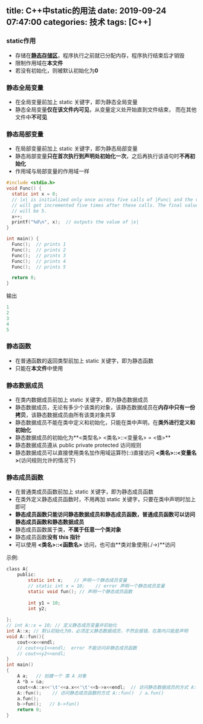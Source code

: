 title: C++中static的用法
date: 2019-09-24 07:47:00
categories: 技术
tags: [C++]
---

### static作用

  * 存储在<a href="https://sudo.plus/index.php/archives/112/#menu_index_4" target="_blank">**静态存储区**</a>，程序执行之前就已分配内存，程序执行结束后才销毁
  * 限制作用域在**本文件**
  * 若没有初始化，则被默认初始化为**0**

<!-- more -->

###  静态全局变量
  * 在全局变量前加上 static 关键字，即为静态全局变量
  * 静态全局变量**仅在该文件内可见**，从变量定义处开始直到文件结束， 而在其他文件中**不可见**

###  静态局部变量
  * 在局部变量前加上 static 关键字，即为静态局部变量
  * 静态局部变量**只在首次执行到声明处初始化一次**，之后再执行该语句时**不再初始化**
  * 作用域与局部变量的作用域一样

```c
#include <stdio.h>
void Func() {
  static int x = 0;
  // |x| is initialized only once across five calls of |Func| and the variable
  // will get incremented five times after these calls. The final value of |x|
  // will be 5.
  x++;
  printf("%d\n", x);  // outputs the value of |x|
}

int main() {
  Func();  // prints 1
  Func();  // prints 2
  Func();  // prints 3
  Func();  // prints 4
  Func();  // prints 5

  return 0;
}
```
  输出   
  ```c
  1
  2
  3
  4
  5
  ```

###  静态函数
  * 在普通函数的返回类型前加上 static 关键字，即为静态函数
  * 只能在**本文件**中使用

###  静态数据成员
  * 在类内数据成员前加上 static 关键字，即为静态数据成员
  * 静态数据成员，无论有多少个该类的对象，该静态数据成员在**内存中只有一份拷贝**，该静态数据成员由所有该类对象共享
  * 静态数据成员不能在类中定义和初始化，只能在类中声明，在**类外进行定义和初始化**
  * 静态数据成员的初始化为**<类型名> <类名>::<变量名> = <值>**
  * 静态数据成员遵从 public private protected 访问规则
  * 静态数据成员可以直接使用类名加作用域运算符(::)直接访问 **<类名>::<变量名>**(访问规则允许的情况下)
###  静态成员函数
  * 在普通类成员函数前加上 static 关键字，即为静态成员函数
  * 在类外定义静态成员函数时，不用再加 static 关键字，只要在类中声明时加上即可
  * **静态成员函数只能访问静态数据成员和静态成员函数，普通成员函数可以访问静态成员函数和静态数据成员**
  * 静态成员函数属于类，**不属于任意一个类对象**
  * 静态成员函数**没有 this 指针**
  * 可以使用 **<类名>::<函数名>** 访问，也可由**类对象使用(./->)**访问

示例:

```c
class A{
    public:
        static int x;    // 声明一个静态成员变量 
        // static int x = 10;    // error 声明一个静态成员变量 
        static void fun(); // 声明一个静态成员函数
        
        int y1 = 10;
        int y2;
        
};
// int A::x = 10; // 定义静态成员变量并初始化
int A::x; // 默认初始化为0，必须定义静态数据成员，不然会报错，在类内只能是声明
void A::fun(){
    cout<<x<<endl;
    // cout<<y1<<endl;  error 不能访问非静态成员函数
    // cout<<y2<<endl;
}
int main()
{
    A a;   // 创建一个 类 A 对象 
    A *b = &a;
    cout<<A::x<<'\t'<<a.x<<'\t'<<b->x<<endl;  // 访问静态数据成员的方式 A::x  / a.x  / b->x
    A::fun();    // 访问静态成员函数的方式 A::fun()  / a.fun()
    a.fun();
    b->fun();   // b->fun()
    return 0;
}   
```
